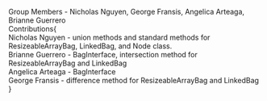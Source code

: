 Group Members - Nicholas Nguyen, George Fransis, Angelica Arteaga, Brianne Guerrero
<br>
Contributions{
    <br>
    Nicholas Nguyen - union methods and standard methods for ResizeableArrayBag, LinkedBag, and Node class.
    <br>
    Brianne Guerrero - BagInterface, intersection method for ResizeableArrayBag and LinkedBag
    <br>
    Angelica Arteaga - BagInterface
    <br>
    George Fransis - difference method for ResizeableArrayBag and LinkedBag
}
